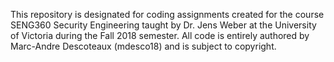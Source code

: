 This repository is designated for coding assignments created for the course SENG360 Security Engineering taught by Dr. Jens Weber at the University of Victoria during the Fall 2018 semester. All code is entirely authored by Marc-Andre Descoteaux (mdesco18) and is subject to copyright. 